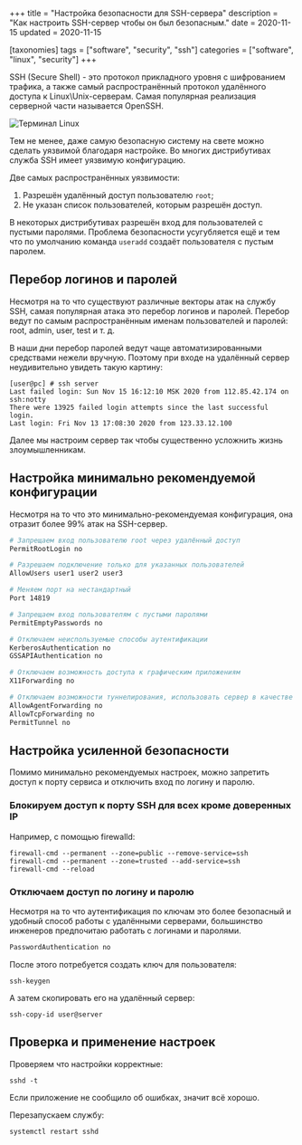 +++
title = "Настройка безопасности для SSH-сервера"
description = "Как настроить SSH-сервер чтобы он был безопасным."
date = 2020-11-15
updated = 2020-11-15

[taxonomies]
tags = ["software", "security", "ssh"]
categories = ["software", "linux", "security"]
+++

SSH (Secure Shell) - это протокол прикладного уровня с шифрованием трафика, а также самый распространённый протокол 
удалённого доступа к Linux\Unix-серверам. Самая популярная реализация серверной части называется OpenSSH.

![Терминал Linux](/images/ssh/ssh-security.png "Терминал Linux")

Тем не менее, даже самую безопасную систему на свете можно сделать уязвимой благодаря настройке. Во многих дистрибутивах
служба SSH имеет уязвимую конфигурацию.

Две самых распространённых уязвимости:

1. Разрешён удалённый доступ пользователю `root`;
2. Не указан список пользователей, которым разрешён доступ.

В некоторых дистрибутивах разрешён вход для пользователей с пустыми паролями. 
Проблема безопасности усугубляется ещё и тем что по умолчанию команда `useradd` создаёт пользователя с пустым паролем.

## Перебор логинов и паролей

Несмотря на то что существуют различные векторы атак на службу SSH, самая популярная атака это перебор логинов и паролей.
Перебор ведут по самым распространённым именам пользователей и паролей: root, admin, user, test и т. д.

В наши дни перебор паролей ведут чаще автоматизированными средствами нежели вручную. Поэтому при входе на удалённый сервер неудивительно
увидеть такую картину: 

```shell script
[user@pc] # ssh server
Last failed login: Sun Nov 15 16:12:10 MSK 2020 from 112.85.42.174 on ssh:notty
There were 13925 failed login attempts since the last successful login.
Last login: Fri Nov 13 17:08:30 2020 from 123.33.12.100
```

Далее мы настроим сервер так чтобы существенно усложнить жизнь злоумышленникам.

## Настройка минимально рекомендуемой конфигурации

Несмотря на то что это минимально-рекомендуемая конфигурация, она отразит более 99% атак на SSH-сервер.

```bash
# Запрещаем вход пользователю root через удалённый доступ
PermitRootLogin no

# Разрешаем подключение только для указанных пользователей
AllowUsers user1 user2 user3

# Меняем порт на нестандартный
Port 14819

# Запрещаем вход пользователям с пустыми паролями
PermitEmptyPasswords no

# Отключаем неиспользуемые способы аутентификации
KerberosAuthentication no
GSSAPIAuthentication no

# Отключаем возможность доступа к графическим приложениям
X11Forwarding no

# Отключаем возможности туннелирования, использовать сервер в качестве промежуточного узла
AllowAgentForwarding no
AllowTcpForwarding no
PermitTunnel no
```

## Настройка усиленной безопасности

Помимо минимально рекомендуемых настроек, можно запретить доступ к порту сервиса и отключить вход по логину и паролю. 

### Блокируем доступ к порту SSH для всех кроме доверенных IP

Например, с помощью firewalld:

```shell script
firewall-cmd --permanent --zone=public --remove-service=ssh
firewall-cmd --permanent --zone=trusted --add-service=ssh
firewall-cmd --reload
```

### Отключаем доступ по логину и паролю

Несмотря на то что аутентификация по ключам это более безопасный и удобный способ работы с удалёнными серверами, большинство 
инженеров предпочитаю работать с логинами и паролями.

```bash
PasswordAuthentication no
```

После этого потребуется создать ключ для пользователя:

```shell script
ssh-keygen
```

А затем скопировать его на удалённый сервер:

```shell script
ssh-copy-id user@server
```

## Проверка и применение настроек

Проверяем что настройки корректные:

```shell script
sshd -t
```
Если приложение не сообщило об ошибках, значит всё хорошо.

Перезапускаем службу:

```shell script
systemctl restart sshd
```
